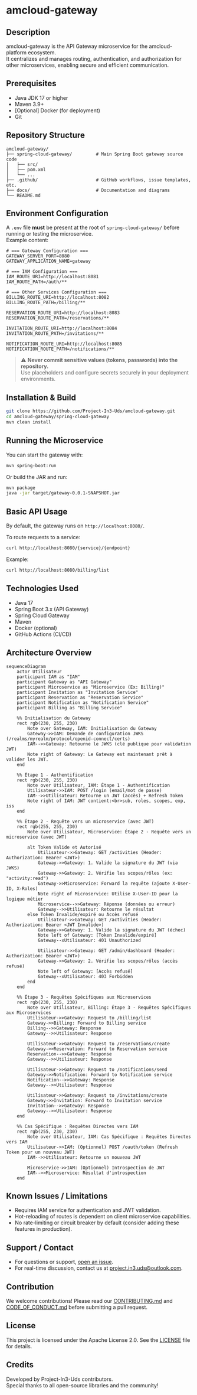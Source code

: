 # amcloud-gateway

## Description
amcloud-gateway is the API Gateway microservice for the amcloud-platform ecosystem.  
It centralizes and manages routing, authentication, and authorization for other microservices, enabling secure and efficient communication.

## Prerequisites

- Java JDK 17 or higher
- Maven 3.9+
- [Optional] Docker (for deployment)
- Git

## Repository Structure

```
amcloud-gateway/
├── spring-cloud-gateway/         # Main Spring Boot gateway source code
│   ├── src/
│   ├── pom.xml
│   └── ...
├── .github/                      # GitHub workflows, issue templates, etc.
├── docs/                         # Documentation and diagrams
└── README.md
```

## Environment Configuration

A `.env` file **must** be present at the root of `spring-cloud-gateway/` before running or testing the microservice.  
Example content:

```
# === Gateway Configuration ===
GATEWAY_SERVER_PORT=8080
GATEWAY_APPLICATION_NAME=gateway

# === IAM Configuration ===
IAM_ROUTE_URI=http://localhost:8081
IAM_ROUTE_PATH=/auth/**

# === Other Services Configuration ===
BILLING_ROUTE_URI=http://localhost:8082
BILLING_ROUTE_PATH=/billing/**

RESERVATION_ROUTE_URI=http://localhost:8083
RESERVATION_ROUTE_PATH=/reservations/**

INVITATION_ROUTE_URI=http://localhost:8084
INVITATION_ROUTE_PATH=/invitations/**

NOTIFICATION_ROUTE_URI=http://localhost:8085
NOTIFICATION_ROUTE_PATH=/notifications/**
```

> ⚠️ **Never commit sensitive values (tokens, passwords) into the repository.**  
> Use placeholders and configure secrets securely in your deployment environments.

## Installation & Build

```bash
git clone https://github.com/Project-In3-Uds/amcloud-gateway.git
cd amcloud-gateway/spring-cloud-gateway
mvn clean install
```

## Running the Microservice

You can start the gateway with:

```bash
mvn spring-boot:run
```

Or build the JAR and run:

```bash
mvn package
java -jar target/gateway-0.0.1-SNAPSHOT.jar
```

## Basic API Usage

By default, the gateway runs on `http://localhost:8080/`.

To route requests to a service:
```bash
curl http://localhost:8080/{service}/{endpoint}
```
Example:
```bash
curl http://localhost:8080/billing/list
```

## Technologies Used

- Java 17
- Spring Boot 3.x (API Gateway)
- Spring Cloud Gateway
- Maven
- Docker (optional)
- GitHub Actions (CI/CD)

## Architecture Overview

```mermaid
sequenceDiagram
    actor Utilisateur
    participant IAM as "IAM"
    participant Gateway as "API Gateway"
    participant Microservice as "Microservice (Ex: Billing)"
    participant Invitation as "Invitation Service"
    participant Reservation as "Reservation Service"
    participant Notification as "Notification Service"
    participant Billing as "Billing Service"

    %% Initialisation du Gateway
    rect rgb(230, 255, 230)
        Note over Gateway, IAM: Initialisation du Gateway
        Gateway->>IAM: Demande de configuration JWKS (/realms/myrealm/protocol/openid-connect/certs)
        IAM-->>Gateway: Retourne le JWKS (clé publique pour validation JWT)
        Note right of Gateway: Le Gateway est maintenant prêt à valider les JWT.
    end

    %% Étape 1 - Authentification
    rect rgb(230, 255, 230)
        Note over Utilisateur, IAM: Étape 1 - Authentification
        Utilisateur->>IAM: POST /login (email/mot de passe)
        IAM-->>Utilisateur: Retourne un JWT (accès) + Refresh Token
        Note right of IAM: JWT contient:<br>sub, roles, scopes, exp, iss
    end

    %% Étape 2 - Requête vers un microservice (avec JWT)
    rect rgb(255, 255, 230)
        Note over Utilisateur, Microservice: Étape 2 - Requête vers un microservice (avec JWT)

        alt Token Valide et Autorisé
            Utilisateur->>Gateway: GET /activities (Header: Authorization: Bearer <JWT>)
            Gateway->>Gateway: 1. Valide la signature du JWT (via JWKS)
            Gateway->>Gateway: 2. Vérifie les scopes/rôles (ex: "activity:read")
            Gateway->>Microservice: Forward la requête (ajoute X-User-ID, X-Roles)
            Note right of Microservice: Utilise X-User-ID pour la logique métier
            Microservice-->>Gateway: Réponse (données ou erreur)
            Gateway-->>Utilisateur: Retourne le résultat
        else Token Invalide/expiré ou Accès refusé
            Utilisateur->>Gateway: GET /activities (Header: Authorization: Bearer <JWT Invalide>)
            Gateway->>Gateway: 1. Valide la signature du JWT (échec)
            Note left of Gateway: [Token Invalide/expiré]
            Gateway--xUtilisateur: 401 Unauthorized

            Utilisateur->>Gateway: GET /admin/dashboard (Header: Authorization: Bearer <JWT>)
            Gateway->>Gateway: 2. Vérifie les scopes/rôles (accès refusé)
            Note left of Gateway: [Accès refusé]
            Gateway--xUtilisateur: 403 Forbidden
        end
    end

    %% Étape 3 - Requêtes Spécifiques aux Microservices
    rect rgb(230, 255, 230)
        Note over Utilisateur, Billing: Étape 3 - Requêtes Spécifiques aux Microservices
        Utilisateur->>Gateway: Request to /billing/list
        Gateway->>Billing: Forward to Billing service
        Billing-->>Gateway: Response
        Gateway-->>Utilisateur: Response

        Utilisateur->>Gateway: Request to /reservations/create
        Gateway->>Reservation: Forward to Reservation service
        Reservation-->>Gateway: Response
        Gateway-->>Utilisateur: Response

        Utilisateur->>Gateway: Request to /notifications/send
        Gateway->>Notification: Forward to Notification service
        Notification-->>Gateway: Response
        Gateway-->>Utilisateur: Response

        Utilisateur->>Gateway: Request to /invitations/create
        Gateway->>Invitation: Forward to Invitation service
        Invitation-->>Gateway: Response
        Gateway-->>Utilisateur: Response
    end

    %% Cas Spécifique : Requêtes Directes vers IAM
    rect rgb(255, 230, 230)
        Note over Utilisateur, IAM: Cas Spécifique : Requêtes Directes vers IAM
        Utilisateur->>IAM: (Optionnel) POST /oauth/token (Refresh Token pour un nouveau JWT)
        IAM-->>Utilisateur: Retourne un nouveau JWT

        Microservice->>IAM: (Optionnel) Introspection de JWT
        IAM-->>Microservice: Résultat d'introspection
    end
```

## Known Issues / Limitations

- Requires IAM service for authentication and JWT validation.
- Hot-reloading of routes is dependent on client microservice capabilities.
- No rate-limiting or circuit breaker by default (consider adding these features in production).

## Support / Contact

- For questions or support, [open an issue](https://github.com/Project-In3-Uds/amcloud-gateway/issues).
- For real-time discussion, contact us at project.in3.uds@outlook.com.

## Contribution

We welcome contributions! Please read our [CONTRIBUTING.md](CONTRIBUTING.md) and [CODE_OF_CONDUCT.md](CODE_OF_CONDUCT.md) before submitting a pull request.

## License

This project is licensed under the Apache License 2.0. See the [LICENSE](LICENSE) file for details.

## Credits

Developed by Project-In3-Uds contributors.  
Special thanks to all open-source libraries and the community!